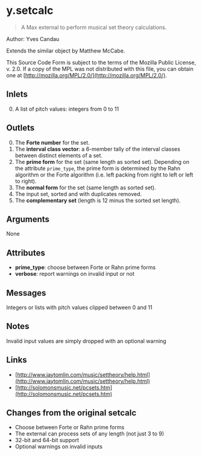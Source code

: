 # y.setcalc

>  A Max external to perform musical set theory calculations.

Author: Yves Candau

Extends the similar object by Matthew McCabe.

This Source Code Form is subject to the terms of the Mozilla Public License, v. 2.0. If a copy of the MPL was not distributed with this file, you can obtain one at [http://mozilla.org/MPL/2.0/](http://mozilla.org/MPL/2.0/).

## Inlets

0. A list of pitch values: integers from 0 to 11

## Outlets

0. The **Forte number** for the set.
1. The **interval class vector**: a 6-member tally of the interval classes between distinct elements of a set.
2. The **prime form** for the set (same length as sorted set). Depending on the attribute `prime_type`, the prime form is determined by the Rahn algorithm or the Forte algorithm (i.e. left packing from right to left or left to right).
3. The **normal form** for the set (same length as sorted set).
4. The input set, sorted and with duplicates removed.
5. The **complementary set** (length is 12 minus the sorted set length).

## Arguments

None

## Attributes

- **prime_type**: choose between Forte or Rahn prime forms
- **verbose**: report warnings on invalid input or not

## Messages

Integers or lists with pitch values clipped between 0 and 11

## Notes

Invalid input values are simply dropped with an optional warning

## Links
- [http://www.jaytomlin.com/music/settheory/help.html](http://www.jaytomlin.com/music/settheory/help.html)
- [http://solomonsmusic.net/pcsets.htm](http://solomonsmusic.net/pcsets.htm)


## Changes from the original setcalc

- Choose between Forte or Rahn prime forms
- The external can process sets of any length (not just 3 to 9)
- 32-bit and 64-bit support
- Optional warnings on invalid inputs
